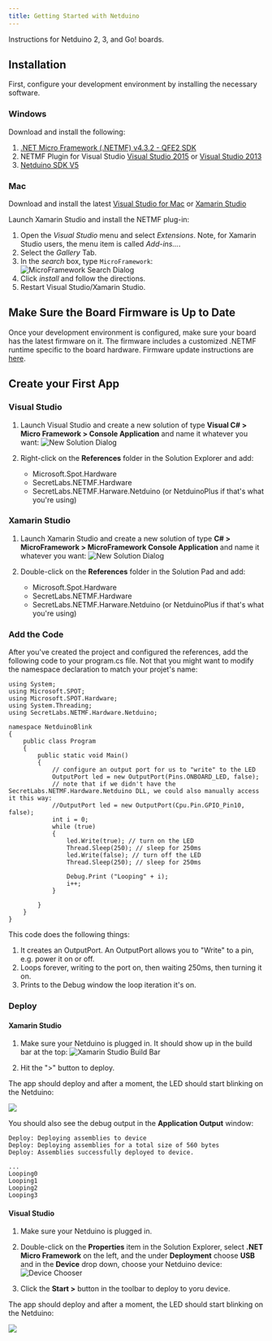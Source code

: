 ```yaml
---
title: Getting Started with Netduino
---
```


Instructions for Netduino 2, 3, and Go! boards.

## Installation

First, configure your development environment by installing the necessary software.

### Windows

Download and install the following:

1. [.NET Micro Framework (.NETMF) v4.3.2 - QFE2 SDK](http://downloads.wildernesslabs.co/NETMF_SDK/netmf-v4.3.2-SDK-QFE2-RTM.zip)
2. NETMF Plugin for Visual Studio [Visual Studio 2015](http://downloads.wildernesslabs.co/NETMF_SDK/netmfvs14.vsix) or [Visual Studio 2013](http://downloads.wildernesslabs.co/NETMF_SDK/netmfvs2013.vsix)
3. [Netduino SDK V5](http://downloads.wildernesslabs.co/Netduino_SDK/netduinosdk_v5.exe)

### Mac

Download and install the latest [Visual Studio for Mac](https://www.visualstudio.com/vs/visual-studio-mac/) or [Xamarin Studio](http://www.monodevelop.com/download/)

Launch Xamarin Studio and install the NETMF plug-in:

1. Open the *Visual Studio* menu and select *Extensions*. Note, for Xamarin Studio users, the menu item is called *Add-ins...*.
2. Select the *Gallery* Tab.
3. In the *search* box, type `MicroFramework`:
![MicroFramework Search Dialog](VS_MicroFramework_Addin.png)
4. Click *install* and follow the directions.
5. Restart Visual Studio/Xamarin Studio.

## Make Sure the Board Firmware is Up to Date
Once your development environment is configured, make sure your board has the latest firmware on it. The firmware includes a customized .NETMF runtime specific to the board hardware. Firmware update instructions are [here](../About/Updating_Firmware).

## Create your First App
 	
### Visual Studio

 1. Launch Visual Studio and create a new solution of type **Visual C# > Micro Framework > Console Application** and name it whatever you want:
 ![New Solution Dialog](02-New_Solution_VS.png)
 
 2. Right-click on the **References** folder in the Solution Explorer and add:
 
     * Microsoft.Spot.Hardware
     * SecretLabs.NETMF.Hardware
     * SecretLabs.NETMF.Harware.Netduino (or NetduinoPlus if that's what you're using)

### Xamarin Studio

 1. Launch Xamarin Studio and create a new solution of type **C# > MicroFramework > MicroFramework Console Application** and name it whatever you want:
![New Solution Dialog](01-NewSolution_XS.png)

 2. Double-click on the **References** folder in the Solution Pad and add:
 
    * Microsoft.Spot.Hardware
    * SecretLabs.NETMF.Hardware
    * SecretLabs.NETMF.Harware.Netduino (or NetduinoPlus if that's what you're using)

### Add the Code

After you've created the project and configured the references, add the following code to your program.cs file. Not that you might want to modify the namespace declaration to match your projet's name:

```CSharp
using System;
using Microsoft.SPOT;
using Microsoft.SPOT.Hardware;
using System.Threading;
using SecretLabs.NETMF.Hardware.Netduino;

namespace NetduinoBlink
{
	public class Program
	{
		public static void Main()
		{
			// configure an output port for us to "write" to the LED
			OutputPort led = new OutputPort(Pins.ONBOARD_LED, false); 
			// note that if we didn't have the SecretLabs.NETMF.Hardware.Netduino DLL, we could also manually access it this way:
			//OutputPort led = new OutputPort(Cpu.Pin.GPIO_Pin10, false); 
			int i = 0;
			while (true) 
			{ 
				led.Write(true); // turn on the LED 
				Thread.Sleep(250); // sleep for 250ms 
				led.Write(false); // turn off the LED 
				Thread.Sleep(250); // sleep for 250ms 

				Debug.Print ("Looping" + i);
				i++;
			} 

		}
	}
}
```

This code does the following things:

 1. It creates an OutputPort. An OutputPort allows you to "Write" to a pin, e.g. power it on or off.
 2. Loops forever, writing to the port on, then waiting 250ms, then turning it on.
 3. Prints to the Debug window the loop iteration it's on.

### Deploy

#### Xamarin Studio

 1. Make sure your Netduino is plugged in. It should show up in the build bar at the top:
![Xamarin Studio Build Bar](03-Build_Bar.png)

 2. Hit the ">" button to deploy.
 
The app should deploy and after a moment, the LED should start blinking on the Netduino:

![](05-blinking_Netduino.gif)

You should also see the debug output in the **Application Output** window:

```
Deploy: Deploying assemblies to device
Deploy: Deploying assemblies for a total size of 560 bytes
Deploy: Assemblies successfully deployed to device.

...
Looping0
Looping1
Looping2
Looping3
```
 
#### Visual Studio

 1. Make sure your Netduino is plugged in.
  	
 2. Double-click on the **Properties** item in the Solution Explorer, select **.NET Micro Framework** on the left, and the under **Deployment** choose **USB** and in the **Device** drop down, choose your Netduino device:
 ![Device Chooser](04-VS_Device_Choose.png)

 3. Click the **Start >** button in the toolbar to deploy to yoru device.
 
The app should deploy and after a moment, the LED should start blinking on the Netduino:

![](05-blinking_Netduino.gif)
